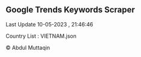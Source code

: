 

## Google Trends Keywords Scraper 
 
Last Update 10-05-2023 , 21:46:46

Country List :
VIETNAM.json



© Abdul Muttaqin 
